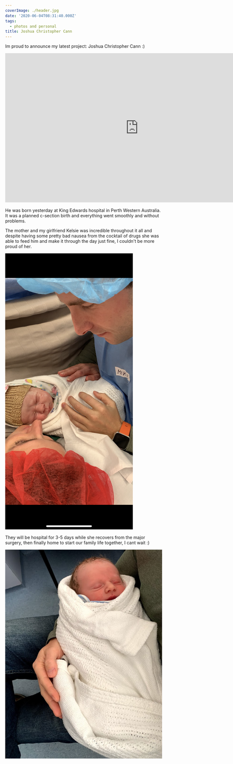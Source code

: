 ```yaml
---
coverImage: ./header.jpg
date: '2020-06-04T08:31:40.000Z'
tags:
  - photos and personal
title: Joshua Christopher Cann
---
```


Im proud to announce my latest project: Joshua Christopher Cann :)

<!-- more -->

<iframe width="853" height="480" src="https://www.youtube.com/embed/dYXdt841q1Q" frameborder="0" allow="autoplay; encrypted-media" allowfullscreen></iframe>

He was born yesterday at King Edwards hospital in Perth Western Australia. It was a planned c-section birth and everything went smoothly and without problems.

The mother and my girlfriend Kelsie was incredible throughout it all and despite having some pretty bad nausea from the cocktail of drugs she was able to feed him and make it through the day just fine, I couldn't be more proud of her.

[![](./kelsie-me-baby.png)](./kelsie-me-baby.png)

They will be hospital for 3-5 days while she recovers from the major surgery, then finally home to start our family life together, I cant wait :)

[![](./josh.jpg)](././josh.jpg)
